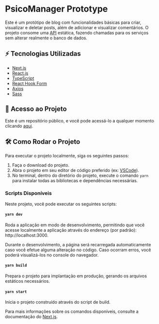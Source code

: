 # PsicoManager Prototype

Este é um protótipo de blog com funcionalidades básicas para criar, visualizar e deletar posts, além de adicionar e visualizar comentários. O projeto consome uma [API](https://jsonplaceholder.typicode.com/) estática, fazendo chamadas para os serviços sem alterar realmente o banco de dados.

## ⚡ Tecnologias Utilizadas

- [Next.js](https://nextjs.org/)
- [React.js](https://reactjs.org/)
- [TypeScript](https://www.typescriptlang.org/)
- [React Hook Form](https://react-hook-form.com/)
- [Axios](https://axios-http.com/)
- [Sass](https://sass-lang.com/)

## 📁 Acesso ao Projeto

Este é um repositório público, e você pode acessá-lo a qualquer momento clicando [aqui](https://github.com/leonardo-junior/psicomanager_prototype).

## 🛠️ Como Rodar o Projeto

Para executar o projeto localmente, siga os seguintes passos:

1. Faça o download do projeto.
2. Abra o projeto em seu editor de código preferido (ex: [VSCode](https://code.visualstudio.com)).
3. No terminal, dentro do diretório do projeto, execute o comando `yarn` para instalar todas as bibliotecas e dependências necessárias.

### Scripts Disponíveis

Neste projeto, você pode executar os seguintes scripts:

#### `yarn dev`

Roda a aplicação em modo de desenvolvimento, permitindo que você acesse localmente a aplicação através do endereço (por padrão): http://localhost:3000.

Durante o desenvolvimento, a página será recarregada automaticamente caso você efetue alguma alteração no código. Caso ocorram erros, você poderá visualizá-los no console do navegador.

#### `yarn build`

Prepara o projeto para implantação em produção, gerando os arquivos estáticos necessários.

#### `yarn start`

Inicia o projeto construído através do script de build.

Para mais informações sobre os comandos disponíveis, consulte a documentação do [Next.js](https://nextjs.org/).
